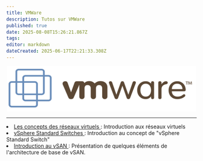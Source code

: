 ```yaml
---
title: VMWare
description: Tutos sur VMWare
published: true
date: 2025-08-08T15:26:21.867Z
tags: 
editor: markdown
dateCreated: 2025-06-17T22:21:33.308Z
---
```


<center>
		<img src="/vmware-logo-png-transparent.png" width="500" height="120">
</center>

---

<li><a href="/VMWare/Les_concepts_des_réseaux_virtuels"> Les concepts des réseaux virtuels </a> : Introduction aux réseaux virtuels </li>

<li><a href="/VMWare/vSphere_Standard_Switches"> vSphere Standard Switches </a> : Introduction au concept de "vSphere Standard Switch" </li>

<li><a href="/VMWare/Introduction_vSAN"> Introduction au vSAN </a> : Présentation de quelques éléments de l'architecture de base de vSAN.


</li>
